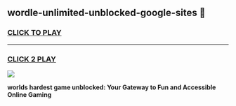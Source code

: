 
## wordle-unlimited-unblocked-google-sites 👋
<h3>
<a href="https://premium.freeplayer.one?title=wordle-unlimited-unblocked-google-sites&ref=14F">CLICK TO PLAY</a></h3>
<hr>

<h3>
<a href="https://premium.freeplayer.one?title=wordle-unlimited-unblocked-google-sites&ref=14F">CLICK 2 PLAY</a>
  
</h3>

<a href="https://premium.freeplayer.one?title=wordle-unlimited-unblocked-google-sites&ref=12F/"><img src="https://clearcache.store/games.png"></a>


**worlds hardest game unblocked: Your Gateway to Fun and Accessible Online Gaming**
